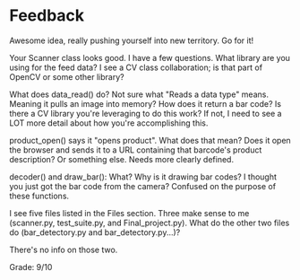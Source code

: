 # Feedback

Awesome idea, really pushing yourself into new territory. Go for it!

Your Scanner class looks good. I have a few questions. What library are you using for the feed data? I see a CV class collaboration; is that part of OpenCV or some other library? 

What does data_read() do? Not sure what "Reads a data type" means. Meaning it pulls an image into memory? How does it return a bar code? Is there a CV library you're leveraging to do this work? If not, I need to see a LOT more detail about how you're accomplishing this. 

product_open() says it "opens product". What does that mean? Does it open the browser and sends it to a URL containing that barcode's product description? Or something else. Needs more clearly defined.

decoder() and draw_bar(): What? Why is it drawing bar codes? I thought you just got the bar code from the camera? Confused on the purpose of these functions.

I see five files listed in the Files section. Three make sense to me (scanner.py, test_suite.py, and Final_project.py). What do the other two files do (bar_detectory.py and bar_detectory.py...)?

There's no info on those two.

Grade: 9/10


